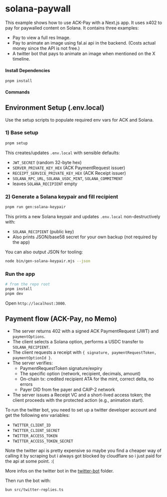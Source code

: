 # solana-paywall

This example shows how to use ACK-Pay with a Next.js app.
It uses x402 to pay for paywalled content on Solana.
It contains three examples:

- Pay to view a full res Image.
- Pay to animate an image using fal.ai api in the backend. (Costs actual money since the API is not free.)
- A twitter bot that pays to animate an image when mentioned on the X timeline.

#### Install Dependencies

```shell
pnpm install
```

#### Commands

## Environment Setup (.env.local)

Use the setup scripts to populate required env vars for ACK and Solana.

### 1) Base setup

```bash
pnpm setup
```

This creates/updates `.env.local` with sensible defaults:

- `JWT_SECRET` (random 32-byte hex)
- `SERVER_PRIVATE_KEY_HEX` (ACK PaymentRequest issuer)
- `RECEIPT_SERVICE_PRIVATE_KEY_HEX` (ACK Receipt issuer)
- `SOLANA_RPC_URL`, `SOLANA_USDC_MINT`, `SOLANA_COMMITMENT`
- leaves `SOLANA_RECIPIENT` empty

### 2) Generate a Solana keypair and fill recipient

```bash
pnpm run gen:solana-keypair
```

This prints a new Solana keypair and updates `.env.local` non-destructively with:

- `SOLANA_RECIPIENT` (public key)
- Also prints JSON/base58 secret for your own backup (not required by the app)

You can also output JSON for tooling:

```bash
node bin/gen-solana-keypair.mjs --json
```

### Run the app

```bash
# from the repo root
pnpm install
pnpm dev
```

Open `http://localhost:3000`.

## Payment flow (ACK-Pay, no Memo)

- The server returns 402 with a signed ACK PaymentRequest (JWT) and `paymentOptions`.
- The client selects a Solana option, performs a USDC transfer to `SOLANA_RECIPIENT`.
- The client requests a receipt with `{ signature, paymentRequestToken, paymentOptionId }`.
- The server verifies:
  - PaymentRequestToken signature/expiry
  - The specific option (network, recipient, decimals, amount)
  - On-chain tx: credited recipient ATA for the mint, correct delta, no errors
  - Payer DID from fee payer and CAIP-2 network
- The server issues a Receipt VC and a short-lived access token; the client proceeds with the protected action (e.g., animation start).

To run the twitter bot, you need to set up a twitter developer account and get the following env variables:

- `TWITTER_CLIENT_ID`
- `TWITTER_CLIENT_SECRET`
- `TWITTER_ACCESS_TOKEN`
- `TWITTER_ACCESS_TOKEN_SECRET`

Note the twitter api is pretty expensive so maybe you find a cheaper way of calling it by scraping but i always got blocked by cloudflare so i just paid for the api at some point. :(

More infos on the twitter bot in the [twitter-bot](twitter-bot) folder.

Then run the bot with:

```shell
bun src/twitter-replies.ts
```
